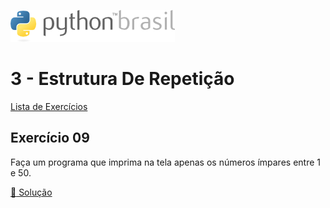 ![pythonbrasil_logo](../../logo_pythonBrasil.png)

# 3 - Estrutura De Repetição 
[Lista de Exercícios](../../README.md)

## Exercício 09

Faça um programa que imprima na tela apenas os números ímpares entre 1 e 50.

[:page_with_curl: Solução](__init__.py)
